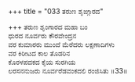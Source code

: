+++
title = "033 ತರುಣ ಶೃಙ್ಗಾರದ"

+++
ತರುಣ ಶೃಂಗಾರದ ಮಹಾ ಬಂ   
ಧುರದ ನೂರ್ವರು ಕೌರವೇಂದ್ರನ   
ವರ ಕುಮಾರರು ಮುಂದೆ ಮೆರೆದರು ಲಕ್ಷಣಾದಿಗಳು   
ವರ ಕಿರೀಟದ ಕಾಲ ತೊಡರಿನ   
ಕೊರಳಪದಕದ ಕೈಯ ಸುರಗಿಯ   
ಲರಸನನುಜರು ನೂರ್ವರೆಡವಂಕದಲಿ ರಂಜಿಸಿತು   ॥33॥